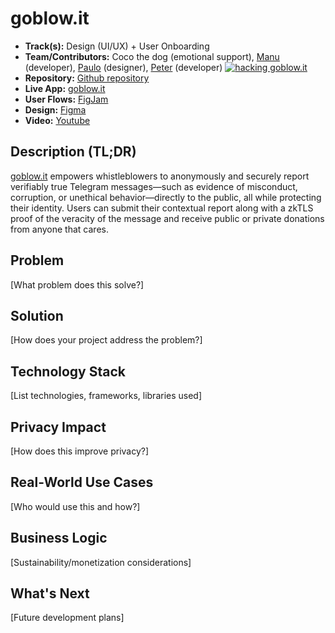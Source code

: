 # goblow.it

- **Track(s):** Design (UI/UX) + User Onboarding
- **Team/Contributors:** Coco the dog (emotional support), [Manu](https://github.com/frosimanuel) (developer), [Paulo](https://github.com/paulofonseca1987) (designer), [Peter](https://github.com/petermlyon) (developer)
[![hacking goblow.it](https://i.postimg.cc/ZnT9WTsJ/temp-Imagevo-LOm-M.avif)](https://postimg.cc/5YR9GMMr)
- **Repository:** [Github repository](https://github.com/paulofonseca1987/goblow.it/tree/main/projects/go-blow-it)
- **Live App:** [goblow.it](https://goblow.it)
- **User Flows:** [FigJam](https://www.figma.com/board/96V8WgvzTCaZWilTGMU1JR/blow-it?node-id=0-1&t=aiJEr5h2Ui0i59rD-1)
- **Design:** [Figma](https://www.figma.com/design/e3VXYvyal2h3qjdLCWQyk3/blow-it?node-id=0-1&t=VpCj1SNxeQZLXEhC-1)
- **Video:** [Youtube](https://www.youtube.com/watch?v=xvFZjo5PgG0)

## Description (TL;DR)
[goblow.it](https://goblow.it) empowers whistleblowers to anonymously and securely report verifiably true Telegram messages—such as evidence of misconduct, corruption, or unethical behavior—directly to the public, all while protecting their identity. Users can submit their contextual report along with a zkTLS proof of the veracity of the message and receive public or private donations from anyone that cares.

## Problem
[What problem does this solve?]

## Solution
[How does your project address the problem?]

## Technology Stack
[List technologies, frameworks, libraries used]

## Privacy Impact
[How does this improve privacy?]

## Real-World Use Cases
[Who would use this and how?]

## Business Logic
[Sustainability/monetization considerations]

## What's Next
[Future development plans]
